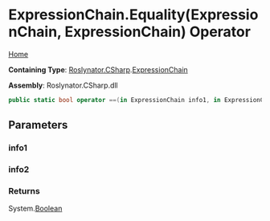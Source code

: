 # ExpressionChain\.Equality\(ExpressionChain, ExpressionChain\) Operator

[Home](../../../../README.md)

**Containing Type**: [Roslynator.CSharp](../../README.md)\.[ExpressionChain](../README.md)

**Assembly**: Roslynator\.CSharp\.dll

```csharp
public static bool operator ==(in ExpressionChain info1, in ExpressionChain info2)
```

## Parameters

### info1





### info2





### Returns

System\.[Boolean](https://docs.microsoft.com/en-us/dotnet/api/system.boolean)

